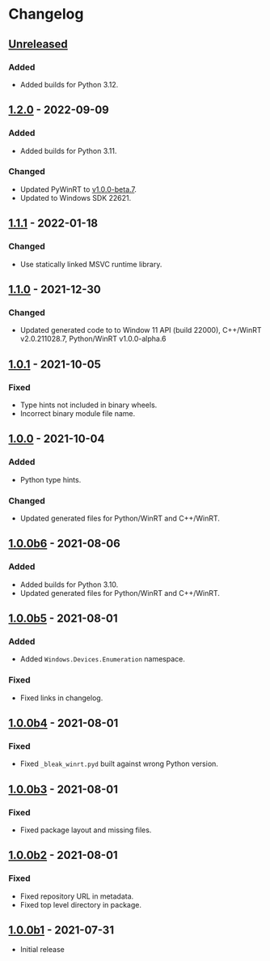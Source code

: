 <!-- refer to https://keepachangelog.com for guidance. -->

# Changelog

## [Unreleased]

### Added
- Added builds for Python 3.12.

## [1.2.0] - 2022-09-09

### Added
- Added builds for Python 3.11.

### Changed
- Updated PyWinRT to [v1.0.0-beta.7](https://github.com/pywinrt/pywinrt/releases/tag/v1.0.0-beta.7).
- Updated to Windows SDK 22621.

## [1.1.1] - 2022-01-18

### Changed
- Use statically linked MSVC runtime library.

## [1.1.0] - 2021-12-30

### Changed
- Updated generated code to to Window 11 API (build 22000), C++/WinRT v2.0.211028.7,
  Python/WinRT v1.0.0-alpha.6

## [1.0.1] - 2021-10-05

### Fixed
- Type hints not included in binary wheels.
- Incorrect binary module file name.

## [1.0.0] - 2021-10-04

### Added
- Python type hints.

### Changed
- Updated generated files for Python/WinRT and C++/WinRT.

## [1.0.0b6] - 2021-08-06

### Added
- Added builds for Python 3.10.
- Updated generated files for Python/WinRT and C++/WinRT.

## [1.0.0b5] - 2021-08-01

### Added
- Added `Windows.Devices.Enumeration` namespace.

### Fixed
- Fixed links in changelog.

## [1.0.0b4] - 2021-08-01

### Fixed
- Fixed `_bleak_winrt.pyd` built against wrong Python version.

## [1.0.0b3] - 2021-08-01

### Fixed
- Fixed package layout and missing files.

## [1.0.0b2] - 2021-08-01

### Fixed
- Fixed repository URL in metadata.
- Fixed top level directory in package.

## [1.0.0b1] - 2021-07-31

- Initial release


[Unreleased]: https://github.com/dlech/bleak-winrt/compare/v1.2.0...main
[1.2.0]: https://github.com/dlech/bleak-winrt/compare/v1.1.1...v1.2.0
[1.1.1]: https://github.com/dlech/bleak-winrt/compare/v1.1.0...v1.1.1
[1.1.0]: https://github.com/dlech/bleak-winrt/compare/v1.0.1...v1.1.0
[1.0.1]: https://github.com/dlech/bleak-winrt/compare/v1.0.0...v1.0.1
[1.0.0]: https://github.com/dlech/bleak-winrt/compare/v1.0.0b6...v1.0.0
[1.0.0b6]: https://github.com/dlech/bleak-winrt/compare/v1.0.0b5...v1.0.0b6
[1.0.0b5]: https://github.com/dlech/bleak-winrt/compare/v1.0.0b4...v1.0.0b5
[1.0.0b4]: https://github.com/dlech/bleak-winrt/compare/v1.0.0b3...v1.0.0b4
[1.0.0b3]: https://github.com/dlech/bleak-winrt/compare/v1.0.0b2...v1.0.0b3
[1.0.0b2]: https://github.com/dlech/bleak-winrt/compare/v1.0.0b1...v1.0.0b2
[1.0.0b1]: https://github.com/dlech/bleak-winrt/tree/v1.0.0b1
